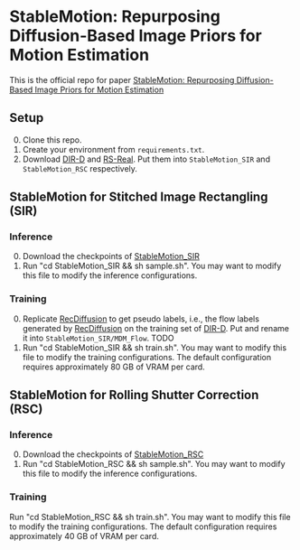# StableMotion: Repurposing Diffusion-Based Image Priors for Motion Estimation
This is the official repo for paper [StableMotion: Repurposing Diffusion-Based Image Priors for Motion Estimation](https://www.arxiv.org/abs/2505.06668)

## Setup
0. Clone this repo.
1. Create your environment from `requirements.txt`.
2. Download [DIR-D](https://drive.google.com/file/d/1KR5DtekPJin3bmQPlTGP4wbM1zFR80ak/view?usp=sharing) and [RS-Real](https://huggingface.co/datasets/Yzl-code/RS-Diffusion/tree/main). Put them into `StableMotion_SIR` and `StableMotion_RSC` respectively.

## StableMotion for Stitched Image Rectangling (SIR)
### Inference
0. Download the checkpoints of [StableMotion_SIR](TODO)
1. Run "cd StableMotion_SIR && sh sample.sh". You may want to modify this file to modify the inference configurations.

### Training
0. Replicate [RecDiffusion](https://github.com/lhaippp/RecDiffusion) to get pseudo labels, i.e., the flow labels generated by [RecDiffusion](https://github.com/lhaippp/RecDiffusion) on the training set of [DIR-D](https://drive.google.com/file/d/1KR5DtekPJin3bmQPlTGP4wbM1zFR80ak/view?usp=sharing). Put and rename it into `StableMotion_SIR/MDM_Flow`.
TODO
1. Run "cd StableMotion_SIR && sh train.sh". You may want to modify this file to modify the training configurations. The default configuration requires approximately 80 GB of VRAM per card.

## StableMotion for Rolling Shutter Correction (RSC)
### Inference
0. Download the checkpoints of [StableMotion_RSC](TODO)
1. Run "cd StableMotion_RSC && sh sample.sh". You may want to modify this file to modify the inference configurations.

### Training
Run "cd StableMotion_RSC && sh train.sh". You may want to modify this file to modify the training configurations. The default configuration requires approximately 40 GB of VRAM per card.